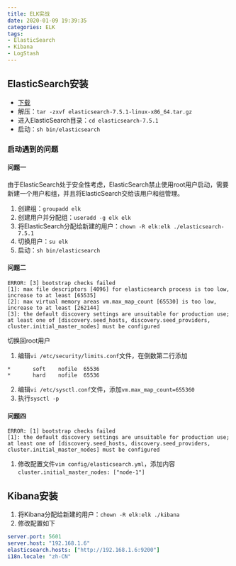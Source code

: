 ```yaml
---
title: ELK实战
date: 2020-01-09 19:39:35
categories: ELK
tags:
- ElasticSearch
- Kibana
- LogStash
---
```


## ElasticSearch安装
* [下载](https://artifacts.elastic.co/downloads/elasticsearch/elasticsearch-7.5.1-linux-x86_64.tar.gz) 
* 解压：`tar -zxvf elasticsearch-7.5.1-linux-x86_64.tar.gz`
* 进入ElasticSearch目录：`cd elasticsearch-7.5.1`
* 启动：`sh bin/elasticsearch`

### 启动遇到的问题
#### 问题一
由于ElasticSearch处于安全性考虑，ElasticSearch禁止使用root用户启动，需要新建一个用户和组，并且将ElasticSearch交给该用户和组管理。
1. 创建组：`groupadd elk`
2. 创建用户并分配组：`useradd -g elk elk`
3. 将ElasticSearch分配给新建的用户：`chown -R elk:elk ./elasticsearch-7.5.1`
4. 切换用户：`su elk`
5. 启动：`sh bin/elasticsearch`

#### 问题二
```shell
ERROR: [3] bootstrap checks failed
[1]: max file descriptors [4096] for elasticsearch process is too low, increase to at least [65535]
[2]: max virtual memory areas vm.max_map_count [65530] is too low, increase to at least [262144]
[3]: the default discovery settings are unsuitable for production use; at least one of [discovery.seed_hosts, discovery.seed_providers, cluster.initial_master_nodes] must be configured
```
切换回root用户
1. 编辑`vi /etc/security/limits.conf`文件，在倒数第二行添加
```shell
*       soft    nofile  65536
*       hard    nofile  65536
```
2. 编辑`vi /etc/sysctl.conf`文件，添加`vm.max_map_count=655360`
3. 执行`sysctl -p`

#### 问题四
```shell
ERROR: [1] bootstrap checks failed
[1]: the default discovery settings are unsuitable for production use; at least one of [discovery.seed_hosts, discovery.seed_providers, cluster.initial_master_nodes] must be configured
```
1. 修改配置文件`vim config/elasticsearch.yml`，添加内容`cluster.initial_master_nodes: ["node-1"]`

## Kibana安装
1. 将Kibana分配给新建的用户：`chown -R elk:elk ./kibana`
2. 修改配置如下
```yaml
server.port: 5601
server.host: "192.168.1.6"
elasticsearch.hosts: ["http://192.168.1.6:9200"]
i18n.locale: "zh-CN"
```